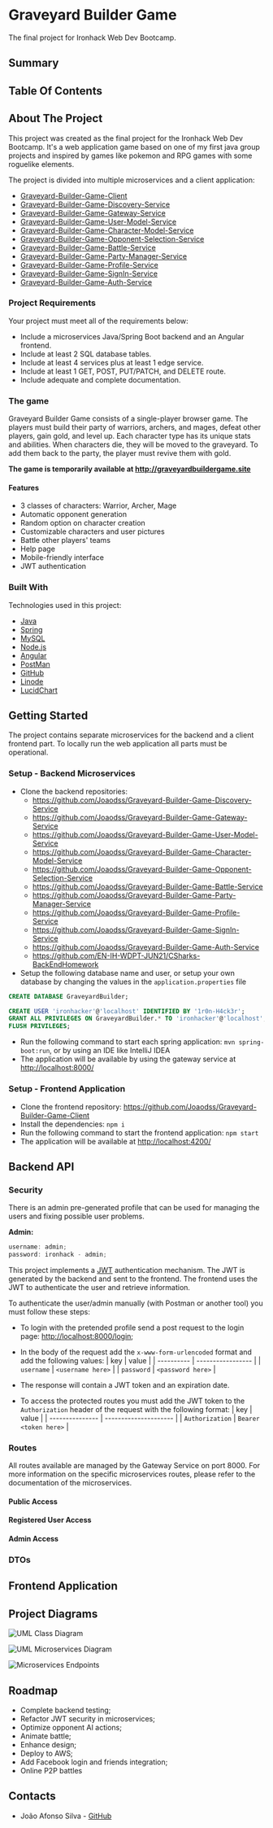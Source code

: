 # Graveyard Builder Game

The final project for Ironhack Web Dev Bootcamp.

## Summary

## Table Of Contents

## About The Project

This project was created as the final project for the Ironhack Web Dev Bootcamp. It's a web application game based on one of my first java group projects and inspired by games like pokemon and RPG games with some roguelike elements.

The project is divided into multiple microservices and a client application:

- [Graveyard-Builder-Game-Client](https://github.com/Joaodss/Graveyard-Builder-Game-Client)
- [Graveyard-Builder-Game-Discovery-Service](https://github.com/Joaodss/Graveyard-Builder-Game-Discovery-Service)
- [Graveyard-Builder-Game-Gateway-Service](https://github.com/Joaodss/Graveyard-Builder-Game-Gateway-Service)
- [Graveyard-Builder-Game-User-Model-Service](https://github.com/Joaodss/Graveyard-Builder-Game-User-Model-Service)
- [Graveyard-Builder-Game-Character-Model-Service](https://github.com/Joaodss/Graveyard-Builder-Game-Character-Model-Service)
- [Graveyard-Builder-Game-Opponent-Selection-Service](https://github.com/Joaodss/Graveyard-Builder-Game-Opponent-Selection-Service)
- [Graveyard-Builder-Game-Battle-Service](https://github.com/Joaodss/Graveyard-Builder-Game-Battle-Service)
- [Graveyard-Builder-Game-Party-Manager-Service](https://github.com/Joaodss/Graveyard-Builder-Game-Party-Manager-Service)
- [Graveyard-Builder-Game-Profile-Service](https://github.com/Joaodss/Graveyard-Builder-Game-Profile-Service)
- [Graveyard-Builder-Game-SignIn-Service](https://github.com/Joaodss/Graveyard-Builder-Game-SignIn-Service)
- [Graveyard-Builder-Game-Auth-Service](https://github.com/Joaodss/Graveyard-Builder-Game-Auth-Service)

### Project Requirements

Your project must meet all of the requirements below:

- Include a microservices Java/Spring Boot backend and an Angular frontend.
- Include at least 2 SQL database tables.
- Include at least 4 services plus at least 1 edge service.
- Include at least 1 GET, POST, PUT/PATCH, and DELETE route.
- Include adequate and complete documentation.

### The game

Graveyard Builder Game consists of a single-player browser game. The players must build their party of warriors, archers, and mages, defeat other players, gain gold, and level up. Each character type has its unique stats and abilities. When characters die, they will be moved to the graveyard. To add them back to the party, the player must revive them with gold.

**The game is temporarily available at http://graveyardbuildergame.site**

#### Features

- 3 classes of characters: Warrior, Archer, Mage
- Automatic opponent generation
- Random option on character creation
- Customizable characters and user pictures
- Battle other players' teams
- Help page
- Mobile-friendly interface
- JWT authentication

### Built With

Technologies used in this project:

- [Java](https://www.java.com/)
- [Spring](https://spring.io/)
- [MySQL](https://www.mysql.com/)
- [Node.js](https://nodejs.org/en/)
- [Angular](https://angular.io/)
- [PostMan](https://www.getpostman.com/)
- [GitHub](https://github.com/)
- [Linode](https://www.linode.com/)
- [LucidChart](https://www.lucidchart.com/)

## Getting Started

The project contains separate microservices for the backend and a client frontend part. To locally run the web application all parts must be operational.

### Setup - Backend Microservices

- Clone the backend repositories:
  - https://github.com/Joaodss/Graveyard-Builder-Game-Discovery-Service
  - https://github.com/Joaodss/Graveyard-Builder-Game-Gateway-Service
  - https://github.com/Joaodss/Graveyard-Builder-Game-User-Model-Service
  - https://github.com/Joaodss/Graveyard-Builder-Game-Character-Model-Service
  - https://github.com/Joaodss/Graveyard-Builder-Game-Opponent-Selection-Service
  - https://github.com/Joaodss/Graveyard-Builder-Game-Battle-Service
  - https://github.com/Joaodss/Graveyard-Builder-Game-Party-Manager-Service
  - https://github.com/Joaodss/Graveyard-Builder-Game-Profile-Service
  - https://github.com/Joaodss/Graveyard-Builder-Game-SignIn-Service
  - https://github.com/Joaodss/Graveyard-Builder-Game-Auth-Service
  - https://github.com/EN-IH-WDPT-JUN21/CSharks-BackEndHomework
- Setup the following database name and user, or setup your own database by changing the values in the `application.properties` file

```sql
CREATE DATABASE GraveyardBuilder;

CREATE USER 'ironhacker'@'localhost' IDENTIFIED BY '1r0n-H4ck3r';
GRANT ALL PRIVILEGES ON GraveyardBuilder.* TO 'ironhacker'@'localhost';
FLUSH PRIVILEGES;
```

- Run the following command to start each spring application: `mvn spring-boot:run`, or by using an IDE like IntelliJ IDEA
- The application will be available by using the gateway service at [http://localhost:8000/](http://localhost:8000/)

### Setup - Frontend Application

- Clone the frontend repository: https://github.com/Joaodss/Graveyard-Builder-Game-Client
- Install the dependencies: `npm i`
- Run the following command to start the frontend application: `npm start`
- The application will be available at [http://localhost:4200/](http://localhost:4200/)

## Backend API

### Security

There is an admin pre-generated profile that can be used for managing the users and fixing possible user problems.

**Admin:**

```javascript
username: admin;
password: ironhack - admin;
```

This project implements a [JWT](https://jwt.io/) authentication mechanism. The JWT is generated by the backend and sent to the frontend. The frontend uses the JWT to authenticate the user and retrieve information.

To authenticate the user/admin manually (with Postman or another tool) you must follow these steps:

- To login with the pretended profile send a post request to the login page: [http://localhost:8000/login](http://localhost:8000/login);
- In the body of the request add the `x-www-form-urlencoded` format and add the following values:
  | key | value |
  | ---------- | ----------------- |
  | `username` | `<username here>` |
  | `password` | `<password here>` |

- The response will contain a JWT token and an expiration date.
- To access the protected routes you must add the JWT token to the `Authorization` header of the request with the following format:
  | key | value |
  | --------------- | --------------------- |
  | `Authorization` | `Bearer <token here>` |

### Routes

All routes available are managed by the Gateway Service on port 8000. For more information on the specific microservices routes, please refer to the documentation of the microservices.

#### Public Access

#### Registered User Access

#### Admin Access

### DTOs

## Frontend Application

## Project Diagrams

![UML Class Diagram](diagrams/UML%20Class%20Diagram.png)

![UML Microservices Diagram](diagrams/Microservices%20UML%20Structure.png)

![Microservices Endpoints](diagrams/Microservices%20Endpoints.png)

## Roadmap

- Complete backend testing;
- Refactor JWT security in microservices;
- Optimize opponent AI actions;
- Animate battle;
- Enhance design;
- Deploy to AWS;
- Add Facebook login and friends integration;
- Online P2P battles

## Contacts

- João Afonso Silva - [GitHub](https://github.com/Joaodss)
